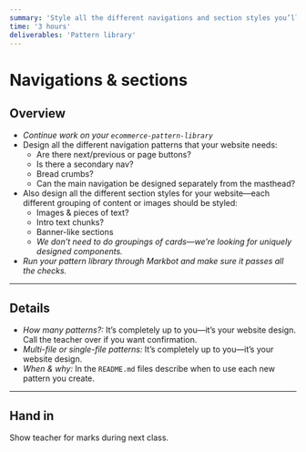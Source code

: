 ```yaml
---
summary: 'Style all the different navigations and section styles you’ll need.'
time: '3 hours'
deliverables: 'Pattern library'
---
```


# Navigations & sections

## Overview

- *Continue work on your `ecommerce-pattern-library`*
- Design all the different navigation patterns that your website needs:
  - Are there next/previous or page buttons?
  - Is there a secondary nav?
  - Bread crumbs?
  - Can the main navigation be designed separately from the masthead?
- Also design all the different section styles for your website—each different grouping of content or images should be styled:
  - Images & pieces of text?
  - Intro text chunks?
  - Banner-like sections
  - *We don’t need to do groupings of cards—we’re looking for uniquely designed components.*
- *Run your pattern library through Markbot and make sure it passes all the checks.*

---

## Details

- *How many patterns?:* It’s completely up to you—it’s your website design. Call the teacher over if you want confirmation.
- *Multi-file or single-file patterns:* It’s completely up to you—it’s your website design.
- *When & why:* In the `README.md` files describe when to use each new pattern you create.

---

## Hand in

Show teacher for marks during next class.
